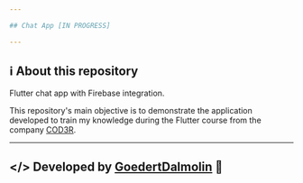 ```yaml
---

## Chat App [IN PROGRESS]

---
```

## ℹ️ About this repository
Flutter chat app with Firebase integration.

This repository's main objective is to demonstrate the application developed to train my knowledge during the Flutter course from the company [COD3R](https://www.udemy.com/course/curso-flutter/).

---
</> Developed by [GoedertDalmolin](https://github.com/GoedertDalmolin) 👋
---

